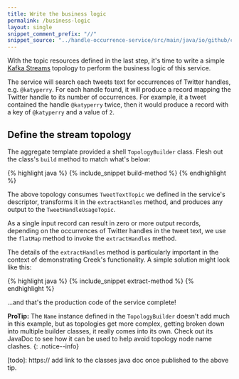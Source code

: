 ```yaml
---
title: Write the business logic
permalink: /business-logic
layout: single
snippet_comment_prefix: "//"
snippet_source: "../handle-occurrence-service/src/main/java/io/github/creek/service/basic/kafka/streams/demo/service/kafka/streams/TopologyBuilder.java"
---
```


With the topic resources defined in the last step, it's time to write a simple [Kafka Streams][kafkaStreams] 
topology to perform the business logic of this service. 

The service will search each tweets text for occurrences of Twitter handles, e.g. `@katyperry`.
For each handle found, it will produce a record mapping the Twitter handle to its number of occurrences.
For example, it a tweet contained the handle `@katyperry` twice, then it would produce a record
with a key of `@katyperry` and a value of `2`.

## Define the stream topology

The aggregate template provided a shell `TopologyBuilder` class.
Flesh out the class's `build` method to match what's below:

{% highlight java %}
{% include_snippet build-method %}
{% endhighlight %}

The above topology consumes `TweetTextTopic` we defined in the service's descriptor, 
transforms it in the `extractHandles` method, 
and produces any output to the `TweetHandleUsageTopic`.

As a single input record can result in zero or more output records, depending on the occurrences of Twitter handles in the tweet text,
we use the `flatMap` method to invoke the `extractHandles` method.

The details of the `extractHandles` method is particularly important in the context of demonstrating Creek's functionality.
A simple solution might look like this:

{% highlight java %}
{% include_snippet extract-method %}
{% endhighlight %}

...and that's the production code of the service complete!

**ProTip:** The `Name` instance defined in the `TopologyBuilder` doesn't add much in this example, but as topologies 
get more complex, getting broken down into multiple builder classes, it really comes into its own. 
Check out its JavaDoc to see how it can be used to help avoid topology node name clashes.
{: .notice--info}

[todo]: https:// add link to the classes java doc once published to the above tip.

[kafkaStreams]: https://kafka.apache.org/documentation/streams/